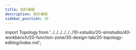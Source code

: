 ```yaml
---
title: 拓扑编辑
description: 拓扑编辑
sidebar_position: 20
---
```


import Topology from '../../../../../../10-xstudio/20-simstudio/40-workbench/20-function-zone/30-design-tab/20-topology-editing/index.md';

<Topology />


